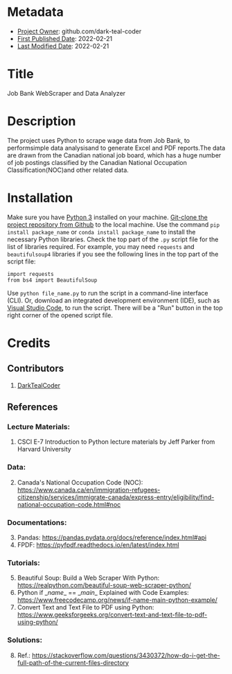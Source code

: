 <!-- This is a README file for a project. -->

# Metadata
- <ins>Project Owner</ins>: github.com/dark-teal-coder
- <ins>First Published Date</ins>: 2022-02-21
- <ins>Last Modified Date</ins>: 2022-02-21

# Title 
Job Bank WebScraper and Data Analyzer

# Description 
The project uses Python to scrape wage data from Job Bank, to performsimple data analysisand to generate Excel and PDF reports.The data are drawn from the Canadian national job board, which has a huge number of job postings classified by the Canadian National Occupation Classification(NOC)and other related data.

# Installation 
Make sure you have [Python 3](https://www.python.org/downloads/) installed on your machine. [Git-clone the project repository from Github](https://docs.github.com/en/repositories/creating-and-managing-repositories/cloning-a-repository) to the local machine. Use the command `pip install package_name` or `conda install package_name` to install the necessary Python libraries. Check the top part of the `.py` script file for the list of libraries required. For example, you may need `requests` and `beautifulsoup4` libraries if you see the following lines in the top part of the script file: 
```
import requests
from bs4 import BeautifulSoup
```
Use `python file_name.py` to run the script in a command-line interface (CLI). Or, download an integrated development environment (IDE), such as [Visual Studio Code](https://code.visualstudio.com/download), to run the script. There will be a "Run" button in the top right corner of the opened script file. 

# Credits 

## Contributors 
1. [DarkTealCoder](https://github.com/dark-teal-coder)

## References 
### Lecture Materials:
1. CSCI E-7 Introduction to Python lecture materials by Jeff Parker from Harvard University 
### Data: 
2. Canada's National Occupation Code (NOC): https://www.canada.ca/en/immigration-refugees-citizenship/services/immigrate-canada/express-entry/eligibility/find-national-occupation-code.html#noc
### Documentations: 
3. Pandas: https://pandas.pydata.org/docs/reference/index.html#api
4. FPDF: https://pyfpdf.readthedocs.io/en/latest/index.html
### Tutorials: 
5. Beautiful Soup: Build a Web Scraper With Python: https://realpython.com/beautiful-soup-web-scraper-python/
6. Python if \__name__ == \__main__ Explained with Code Examples: https://www.freecodecamp.org/news/if-name-main-python-example/
7. Convert Text and Text File to PDF using Python: https://www.geeksforgeeks.org/convert-text-and-text-file-to-pdf-using-python/
### Solutions: 
8. Ref.: https://stackoverflow.com/questions/3430372/how-do-i-get-the-full-path-of-the-current-files-directory
